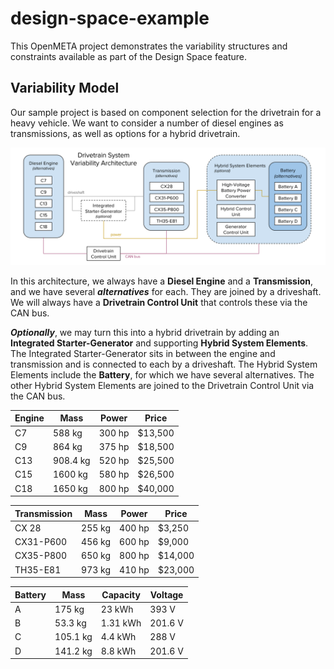 # design-space-example
This OpenMETA project demonstrates the variability structures and constraints available as part of the Design Space feature.

## Variability Model
Our sample project is based on component selection for the drivetrain for a heavy vehicle. We want to consider a number of diesel engines as transmissions, as well as options for a hybrid drivetrain.

[![image of system variability architecture](architecture.svg)](https://docs.google.com/drawings/d/1vpe10HUfPfzYQmR3JW2pXkALklzd0Or0NvBXizgAnLQ/edit?usp=sharing)

In this architecture, we always have a **Diesel Engine** and a **Transmission**, and we have several _**alternatives**_ for each. They are joined by a driveshaft. We will always have a **Drivetrain Control Unit** that controls these via the CAN bus.

_**Optionally**_, we may turn this into a hybrid drivetrain by adding an **Integrated Starter-Generator** and supporting **Hybrid System Elements**. The Integrated Starter-Generator sits in between the engine and transmission and is connected to each by a driveshaft. The Hybrid System Elements include the **Battery**, for which we have several alternatives. The other Hybrid System Elements are joined to the Drivetrain Control Unit via the CAN bus.

Engine | Mass | Power | Price
------ | ---- | ------------- | -----
C7 | 588 kg | 300 hp | $13,500
C9 | 864 kg | 375 hp | $18,500
C13 | 908.4 kg | 520 hp | $25,500
C15 | 1600 kg | 580 hp | $26,500
C18 | 1650 kg | 800 hp | $40,000

Transmission | Mass | Power | Price
------------ | ---- | ----- | -----
CX 28 | 255 kg | 400 hp | $3,250
CX31-P600 | 456 kg | 600 hp | $9,000
CX35-P800 | 650 kg | 800 hp | $14,000
TH35-E81 | 973 kg | 410 hp | $23,000

Battery | Mass | Capacity | Voltage
------- | ---- | -------- | -------
A | 175 kg | 23 kWh | 393 V
B | 53.3 kg | 1.31 kWh | 201.6 V
C | 105.1 kg | 4.4 kWh | 288 V
D | 141.2 kg | 8.8 kWh | 201.6 V
